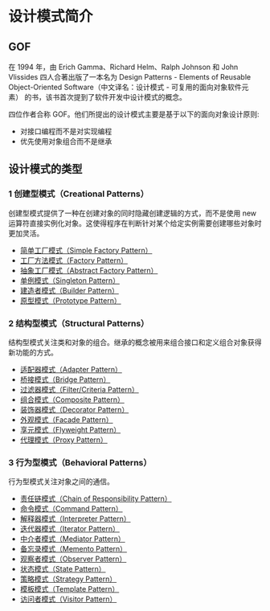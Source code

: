 # 设计模式简介

## GOF

在 1994 年，由 Erich Gamma、Richard Helm、Ralph Johnson 和 John Vlissides 四人合著出版了一本名为 Design Patterns - Elements of Reusable Object-Oriented Software（中文译名：设计模式 - 可复用的面向对象软件元素） 的书，该书首次提到了软件开发中设计模式的概念。

四位作者合称 GOF。他们所提出的设计模式主要是基于以下的面向对象设计原则:

- 对接口编程而不是对实现编程
- 优先使用对象组合而不是继承

## 设计模式的类型

### 1 创建型模式（Creational Patterns）

创建型模式提供了一种在创建对象的同时隐藏创建逻辑的方式，而不是使用 new 运算符直接实例化对象。这使得程序在判断针对某个给定实例需要创建哪些对象时更加灵活。

- [简单工厂模式（Simple Factory Pattern）](./spring-cloud-design-pattern/creation-simple-factory-pattern '简单工厂模式（Simple Factory Pattern）')
- [工厂方法模式（Factory Pattern）](./spring-cloud-design-pattern/creation-factory-method-pattern '工厂方法模式（Factory Pattern）')
- [抽象工厂模式（Abstract Factory Pattern）](./spring-cloud-design-pattern/creation-abstract-factory-pattern '抽象工厂模式（Abstract Factory Pattern）')
- [单例模式（Singleton Pattern）](./spring-cloud-design-pattern/creation-singleton-pattern '单例模式（Singleton Pattern）')
- [建造者模式（Builder Pattern）](./spring-cloud-design-pattern/creation-builder-pattern '建造者模式（Builder Pattern）')
- [原型模式（Prototype Pattern）](./spring-cloud-design-pattern/creation-prototype-pattern '原型模式（Prototype Pattern）')

### 2 结构型模式（Structural Patterns）

结构型模式关注类和对象的组合。继承的概念被用来组合接口和定义组合对象获得新功能的方式。

- [适配器模式（Adapter Pattern）](./spring-cloud-design-pattern/structure-adapter-pattern '适配器模式（Adapter Pattern）')
- [桥接模式（Bridge Pattern）](./spring-cloud-design-pattern/structure-bridge-pattern '桥接模式（Bridge Pattern）')
- [过滤器模式（Filter/Criteria Pattern）](./spring-cloud-design-pattern/structure-filter-pattern '过滤器模式（Filter/Criteria Pattern）')
- [组合模式（Composite Pattern）](./spring-cloud-design-pattern/structure-composite-pattern '组合模式（Composite Pattern）')
- [装饰器模式（Decorator Pattern）](./spring-cloud-design-pattern/ '装饰器模式（Decorator Pattern）')
- [外观模式（Facade Pattern）](./spring-cloud-design-pattern/structure-facade-pattern '外观模式（Facade Pattern）')
- [享元模式（Flyweight Pattern）](./spring-cloud-design-pattern/ '享元模式（Flyweight Pattern）')
- [代理模式（Proxy Pattern）](./spring-cloud-design-pattern/ '代理模式（Proxy Pattern）')

### 3 行为型模式（Behavioral Patterns）

行为型模式关注对象之间的通信。

- [责任链模式（Chain of Responsibility Pattern）](./spring-cloud-design-pattern/ '责任链模式（Chain of Responsibility Pattern）')
- [命令模式（Command Pattern）](./spring-cloud-design-pattern/ '命令模式（Command Pattern）')
- [解释器模式（Interpreter Pattern）](./spring-cloud-design-pattern/ '解释器模式（Interpreter Pattern）')
- [迭代器模式（Iterator Pattern）](./spring-cloud-design-pattern/ '迭代器模式（Iterator Pattern）')
- [中介者模式（Mediator Pattern）](./spring-cloud-design-pattern/ '中介者模式（Mediator Pattern）')
- [备忘录模式（Memento Pattern）](./spring-cloud-design-pattern/ '备忘录模式（Memento Pattern）')
- [观察者模式（Observer Pattern）](./spring-cloud-design-pattern/ '观察者模式（Observer Pattern）')
- [状态模式（State Pattern）](./spring-cloud-design-pattern/ '状态模式（State Pattern）')
- [策略模式（Strategy Pattern）](./spring-cloud-design-pattern/ '策略模式（Strategy Pattern）')
- [模板模式（Template Pattern）](./spring-cloud-design-pattern/ '模板模式（Template Pattern）')
- [访问者模式（Visitor Pattern）](./spring-cloud-design-pattern/ '访问者模式（Visitor Pattern）')
